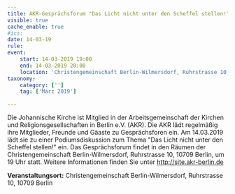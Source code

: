 ```yaml
---
title: AKR-Gesprächsforum "Das Licht nicht unter den Scheffel stellen!"
visible: true
cache_enable: true
#ics: 
date: 14-03-19
rule: 
event:
	start: 14-03-2019 19:00
	end: 14-03-2019 20:00
	location: 'Christengemeinschaft Berlin-Wilmersdorf, Ruhrstrasse 10, 10709 Berlin'
taxonomy:
	category: ['']
	tag: ['März 2019']

---
```

Die Johannische Kirche ist Mitglied in der Arbeitsgemeinschaft der Kirchen und Religionsgesellschaften in Berlin e.V. (AKR). Die AKR lädt regelmäßig ihre Mitglieder, Freunde und Gäaste zu Gesprächsforen ein. Am 14.03.2019 lädt sie zu einer Podiumsdiskussion zum Thema "Das Licht nicht unter den Scheffel stellen!" ein. Das Gesprächsforum findet in den Räumen der Christengemeinschaft Berlin-Wilmersdorf, Ruhrstrasse 10, 10709 Berlin, um 19 Uhr statt. Weitere Informationen finden Sie unter http://site.akr-berlin.de


**Veranstaltungsort:** Christengemeinschaft Berlin-Wilmersdorf, Ruhrstrasse 10, 10709 Berlin

